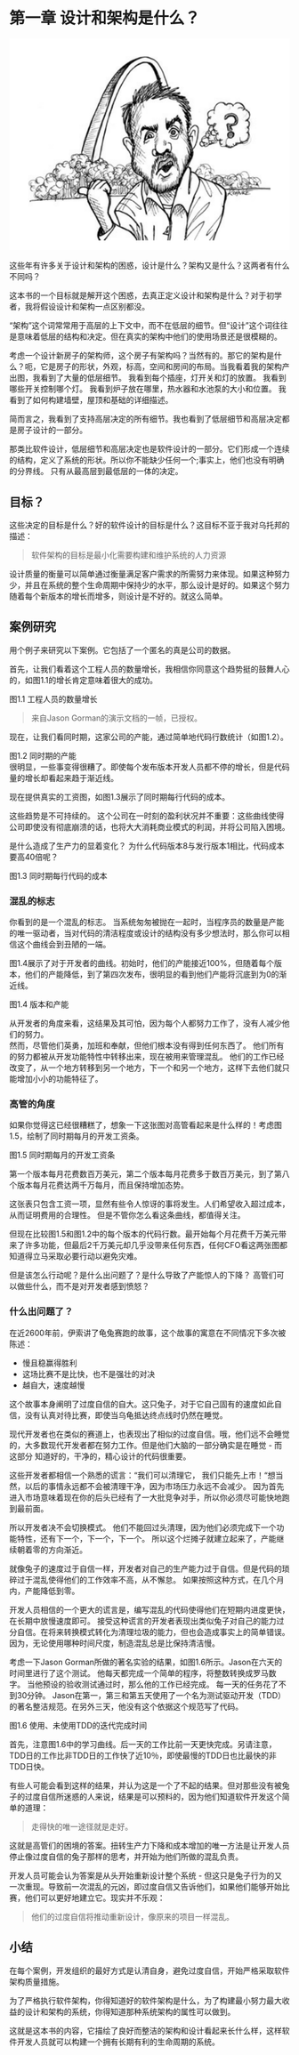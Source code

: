 # 第一章 设计和架构是什么？

![](/assets/1/c1.png)

这些年有许多关于设计和架构的困惑，设计是什么？架构又是什么？这两者有什么不同吗？

这本书的一个目标就是解开这个困惑，去真正定义设计和架构是什么？对于初学者，我将假设设计和架构一点区别都没。

“架构”这个词常常用于高层的上下文中，而不在低层的细节。但“设计”这个词往往是意味着低层的结构和决定。但在真实的架构中他们的使用场景还是很模糊的。

考虑一个设计新房子的架构师，这个房子有架构吗？当然有的。那它的架构是什么？呃，它是房子的形状，外观，标高，空间和房间的布局。当我看着我的架构产出图，我看到了大量的低层细节。 我看到每个插座，灯开关和灯的放置。 我看到哪些开关控制哪个灯。 我看到炉子放在哪里，热水器和水池泵的大小和位置。 我看到了如何构建墙壁，屋顶和基础的详细描述。

简而言之，我看到了支持高层决定的所有细节。我也看到了低层细节和高层决定都是房子设计的一部分。

那类比软件设计，低层细节和高层决定也是软件设计的一部分。它们形成一个连续的结构，定义了系统的形状。所以你不能缺少任何一个;事实上，他们也没有明确的分界线。 只有从最高层到最低层的一体的决定。

## 目标？

这些决定的目标是什么？好的软件设计的目标是什么？这目标不亚于我对乌托邦的描述：

> 软件架构的目标是最小化需要构建和维护系统的人力资源

设计质量的衡量可以简单通过衡量满足客户需求的所需努力来体现。如果这种努力少，并且在系统的整个生命周期中保持少的水平，那么设计是好的。如果这个努力随着每个新版本的增长而增多，则设计是不好的。就这么简单。

## 案例研究

用个例子来研究以下案例。它包括了一个匿名的真是公司的数据。

首先，让我们看着这个工程人员的数量增长，我相信你同意这个趋势挺的鼓舞人心的，如图1.1的增长肯定意味着很大的成功。

图1.1 工程人员的数量增长

> 来自Jason Gorman的演示文档的一帧，已授权。

现在，让我们看同时期，这家公司的产能，通过简单地代码行数统计（如图1.2）。

图1.2 同时期的产能  
很明显，一些事变得很糟了。即使每个发布版本开发人员都不停的增长，但是代码量的增长却看起来趋于渐近线。

现在提供真实的工资图，如图1.3展示了同时期每行代码的成本。

这些趋势是不可持续的。 这个公司在一时刻的盈利状况并不重要：这些曲线使得公司即使没有彻底崩溃的话，也将大大消耗商业模式的利润，并将公司陷入困境。

是什么造成了生产力的显着变化？ 为什么代码版本8与发行版本1相比，代码成本要高40倍呢？

图1.3 同时期每行代码的成本

### 混乱的标志

你看到的是一个混乱的标志。 当系统匆匆被抛在一起时，当程序员的数量是产能的唯一驱动者，当对代码的清洁程度或设计的结构没有多少想法时，那么你可以相信这个曲线会到丑陋的一端。

图1.4展示了对于开发者的曲线。初始时，他们的产能接近100%，但随着每个版本，他们的产能降低，到了第四次发布，很明显的看到他们产能将沉底到为0的渐近线。

图1.4 版本和产能

从开发者的角度来看，这结果及其可怕，因为每个人都努力工作了，没有人减少他们的努力。  
然而，尽管他们英勇，加班和奉献，但他们根本没有得到任何东西了。 他们所有的努力都被从开发功能特性中转移出来，现在被用来管理混乱。 他们的工作已经改变了，从一个地方转移到另一个地方，下一个和另一个地方，这样下去他们就只能增加小小的功能特征了。

### 高管的角度

如果你觉得这已经很糟糕了，想象一下这张图对高管看起来是什么样的！考虑图1.5，绘制了同时期每月的开发工资条。

图1.5 同时期每月的开发工资条

第一个版本每月花费数百万美元，第二个版本每月花费多于数百万美元，到了第八个版本每月花费达两千万每月，而且保持增加态势。

这张表只包含工资一项，显然有些令人惊讶的事将发生。人们希望收入超过成本，从而证明费用的合理性。 但是不管你怎么看这条曲线，都值得关注。

但现在比较图1.5和图1.2中的每个版本的代码行数。最开始每个月花费千万美元带来了许多功能，但最后2千万美元却几乎没带来任何东西，任何CFO看这两张图都知道得立马采取必要行动以避免灾难。

但是该怎么行动呢？是什么出问题了？是什么导致了产能惊人的下降？ 高管们可以做些什么，而不是对开发者感到愤怒？

### 什么出问题了？

在近2600年前，伊索讲了龟兔赛跑的故事，这个故事的寓意在不同情况下多次被陈述：

* 慢且稳赢得胜利
* 这场比赛不是比快，也不是强壮的对决
* 越自大，速度越慢

这个故事本身阐明了过度自信的自大。这只兔子，对于它自己固有的速度如此自信，没有认真对待比赛，即使当乌龟抵达终点线时仍然在睡觉。

现代开发者也在类似的赛道上，也表现出了相似的过度自信。哦，他们远不会睡觉的，大多数现代开发者都在努力工作。但是他们大脑的一部分确实是在睡觉 - 而这部分 知道好的，干净的，精心设计的代码很重要。

这些开发者都相信一个熟悉的谎言：“我们可以清理它， 我们只能先上市！“想当然，以后的事情永远都不会被清理干净，因为市场压力永远不会减少。 因为首先进入市场意味着现在你的后头已经有了一大批竞争对手，所以你必须尽可能快地跑到最前面。

所以开发者决不会切换模式。 他们不能回过头清理，因为他们必须完成下一个功能特性，还有下一个，下一个，下一个。 所以这个烂摊子就建立起来了，产能继续朝着零的方向渐近。

就像兔子的速度过于自信一样，开发者对自己的生产能力过于自信。但是代码的琐碎过于混乱使得他们的工作效率不高，从不懈怠。 如果按照这种方式，在几个月内，产能降低到零。

开发人员相信的一个更大的谎言是，编写混乱的代码使得他们在短期内进度更快，在长期中放慢速度即可。 接受这种谎言的开发者表现出类似兔子对自己的能力过分自信。在将来转换模式转化为清理垃圾的能力，但也会造成事实上的简单错误。因为，无论使用哪种时间尺度，制造混乱总是比保持清洁慢。

考虑一下Jason Gorman所做的著名实验的结果，如图1.6所示。Jason在六天的时间里进行了这个测试。 他每天都完成一个简单的程序，将整数转换成罗马数字。 当他预设的验收测试通过时，那么他的工作已经完成。 每一天的任务花了不到30分钟。 Jason在第一，第三和第五天使用了一个名为测试驱动开发（TDD）的著名整洁规范。在另外三天，他没有这个依据这个规范写了代码。

图1.6 使用、未使用TDD的迭代完成时间

首先，注意图1.6中的学习曲线。后一天的工作比前一天更快完成。另请注意，TDD日的工作比非TDD日的工作快了近10％，即使最慢的TDD日也比最快的非TDD日快。

有些人可能会看到这样的结果，并认为这是一个了不起的结果。但对那些没有被兔子的过度自信所迷惑的人来说，结果是可以预料的，因为他们知道软件开发这个简单的道理：

> 走得快的唯一途径就是走好。

这就是高管们的困境的答案。扭转生产力下降和成本增加的唯一方法是让开发人员停止像过度自信的兔子那样的思考，并开始为他们所做的混乱负责。

开发人员可能会认为答案是从头开始重新设计整个系统 - 但这只是兔子行为的又一次重现。导致前一次混乱的元凶，即过度自信又告诉他们，如果他们能够开始比赛，他们可以更好地建立它。现实并不乐观：

> 他们的过度自信将推动重新设计，像原来的项目一样混乱。

## 小结

在每个案例，开发组织的最好方式是认清自身，避免过度自信，开始严格采取软件架构质量措施。

为了严格执行软件架构，你得知道好的软件架构是什么，为了构建最小努力最大收益的设计和架构的系统，你得知道那种系统架构的属性可以做到。

这就是这本书的内容，它描绘了良好而整洁的架构和设计看起来长什么样，这样软件开发人员就可以构建一个拥有长期有利的生命周期的系统。

